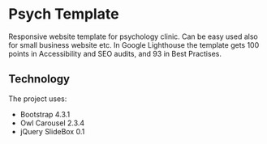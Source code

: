 # Psych Template

Responsive website template for psychology clinic. Can be easy used also for small business website etc. 
In Google Lighthouse the template gets 100 points in Accessibility and SEO audits, and 93 in Best Practises. 

## Technology
The project uses:
- Bootstrap 4.3.1
- Owl Carousel 2.3.4
- jQuery SlideBox 0.1

